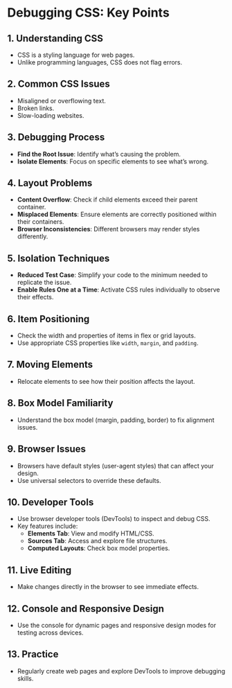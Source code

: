 # Debugging CSS: Key Points

## 1. Understanding CSS
- CSS is a styling language for web pages.
- Unlike programming languages, CSS does not flag errors.

## 2. Common CSS Issues
- Misaligned or overflowing text.
- Broken links.
- Slow-loading websites.

## 3. Debugging Process
- **Find the Root Issue**: Identify what’s causing the problem.
- **Isolate Elements**: Focus on specific elements to see what’s wrong.

## 4. Layout Problems
- **Content Overflow**: Check if child elements exceed their parent container.
- **Misplaced Elements**: Ensure elements are correctly positioned within their containers.
- **Browser Inconsistencies**: Different browsers may render styles differently.

## 5. Isolation Techniques
- **Reduced Test Case**: Simplify your code to the minimum needed to replicate the issue.
- **Enable Rules One at a Time**: Activate CSS rules individually to observe their effects.

## 6. Item Positioning
- Check the width and properties of items in flex or grid layouts.
- Use appropriate CSS properties like `width`, `margin`, and `padding`.

## 7. Moving Elements
- Relocate elements to see how their position affects the layout.

## 8. Box Model Familiarity
- Understand the box model (margin, padding, border) to fix alignment issues.

## 9. Browser Issues
- Browsers have default styles (user-agent styles) that can affect your design.
- Use universal selectors to override these defaults.

## 10. Developer Tools
- Use browser developer tools (DevTools) to inspect and debug CSS.
- Key features include:
  - **Elements Tab**: View and modify HTML/CSS.
  - **Sources Tab**: Access and explore file structures.
  - **Computed Layouts**: Check box model properties.

## 11. Live Editing
- Make changes directly in the browser to see immediate effects.

## 12. Console and Responsive Design
- Use the console for dynamic pages and responsive design modes for testing across devices.

## 13. Practice
- Regularly create web pages and explore DevTools to improve debugging skills.
